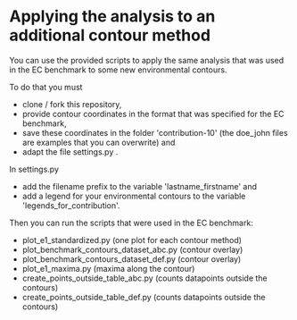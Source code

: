 # Applying the analysis to an additional contour method

You can use the provided scripts to apply the same analysis that was used in
the EC benchmark to some new environmental contours.

To do that you must
 - clone / fork this repository,
 - provide contour coordinates in the format that was specified for the EC benchmark,
 - save these coordinates in the folder 'contribution-10' (the doe_john files
 are examples that you can overwrite) and
 - adapt the file settings.py .

In settings.py
 - add the filename prefix to the variable 'lastname_firstname' and
 - add a legend for your environmental contours to the variable 'legends_for_contribution'.

 Then you can run the scripts that were used in the EC benchmark:
  - plot_e1_standardized.py (one plot for each contour method)
  - plot_benchmark_contours_dataset_abc.py (contour overlay)
  - plot_benchmark_contours_dataset_def.py (contour overlay)
  - plot_e1_maxima.py (maxima along the contour)
  - create_points_outside_table_abc.py (counts datapoints outside the contours)
  - create_points_outside_table_def.py (counts datapoints outside the contours)
